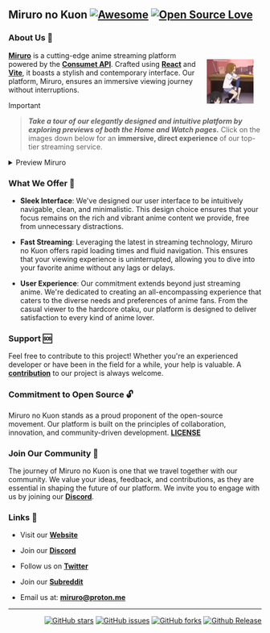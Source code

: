 ## Miruro no Kuon [![Awesome](https://cdn.jsdelivr.net/gh/sindresorhus/awesome@d7305f38d29fed78fa85652e3a63e154dd8e8829/media/badge.svg)](https://miruro.com) [![Open Source Love](https://badges.frapsoft.com/os/v1/open-source.svg?v=103)](https://github.com/Miruro-no-kuon/Miruro)

### About Us 📖

> <img src="https://github.com/Miruro-no-kuon/.github/blob/main/profile/rtw.webp" align="right" style="margin: 1rem; width: 20%;"/>

[**Miruro**](https://www.miruro.com) is a cutting-edge anime streaming platform powered by the [**Consumet API**](https://github.com/consumet/api.consumet.org). Crafted using [**React**](https://react.dev/) and [**Vite**](https://vitejs.dev/), it boasts a stylish and contemporary interface. Our platform, Miruro, ensures an immersive viewing journey without interruptions.

> [!Important]
>
> > **_Take a tour of our elegantly designed and intuitive platform by exploring previews of both the Home and Watch pages._** Click on the images down below for an **immersive, direct experience** of our top-tier streaming service.

<details>
  <summary>Preview Miruro</summary>
  
|                                                     Home Page                                                      |                                                                      Watch Page                                                                      |
| :----------------------------------------------------------------------------------------------------------------: | :--------------------------------------------------------------------------------------------------------------------------------------------------: |
| [![Home Page](https://github.com/Miruro-no-kuon/.github/blob/main/profile/home-page.webp)](https://www.miruro.tv/home) | [![Watch Page](https://github.com/Miruro-no-kuon/.github/blob/main/profile/watch-page.webp)](https://www.miruro.tv/watch/154587/sousou-no-frieren/3) |

</details>

### What We Offer 🫴

- **Sleek Interface**: We've designed our user interface to be intuitively navigable, clean, and minimalistic. This design choice ensures that your focus remains on the rich and vibrant anime content we provide, free from unnecessary distractions.

- **Fast Streaming**: Leveraging the latest in streaming technology, Miruro no Kuon offers rapid loading times and fluid navigation. This ensures that your viewing experience is uninterrupted, allowing you to dive into your favorite anime without any lags or delays.

- **User Experience**: Our commitment extends beyond just streaming anime. We're dedicated to creating an all-encompassing experience that caters to the diverse needs and preferences of anime fans. From the casual viewer to the hardcore otaku, our platform is designed to deliver satisfaction to every kind of anime lover.

### Support 🆘

Feel free to contribute to this project! Whether you're an experienced developer or have been in the field for a while, your help is valuable. A [**contribution**](https://github.com/Miruro-no-kuon/Miruro) to our project is always welcome.

### Commitment to Open Source 🔓

Miruro no Kuon stands as a proud proponent of the open-source movement. Our platform is built on the principles of collaboration, innovation, and community-driven development.
[**LICENSE**](https://github.com/Miruro-no-kuon/Miruro/blob/main/LICENSE)

### Join Our Community 🤝

The journey of Miruro no Kuon is one that we travel together with our community. We value your ideas, feedback, and contributions, as they are essential in shaping the future of our platform. We invite you to engage with us by joining our [**Discord**](https://discord.gg/4kfypZ96K4).

### Links 🍒

- Visit our **[Website](https://miruro.com)**

- Join our **[Discord](https://discord.gg/4kfypZ96K4)**

- Follow us on **[Twitter](https://twitter.com/miruro_official)**

- Join our **[Subreddit](https://www.reddit.com/r/miruro)**

- Email us at: **[miruro@proton.me](miruro@proton.me)**

---

<div align="right"/>
  
[![GitHub stars](https://img.shields.io/github/stars/Miruro-no-kuon/Miruro.svg?style=social&label=Stars)](https://github.com/Miruro-no-kuon/Miruro/stargazers)
[![GitHub issues](https://img.shields.io/github/issues/Miruro-no-kuon/Miruro.svg?style=social&label=Issues)](https://github.com/Miruro-no-kuon/Miruro/issues)
[![GitHub forks](https://img.shields.io/github/forks/Miruro-no-kuon/Miruro.svg?style=social&label=Fork)](https://github.com/Miruro-no-kuon/Miruro/network)
[![Github Release](https://img.shields.io/github/release/Miruro-no-Kuon/Miruro.svg?style=social&label=Release)](https://github.com/Miruro-no-kuon/Miruro/releases)
